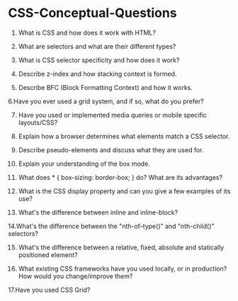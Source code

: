 # CSS-Conceptual-Questions

1. What is CSS and how does it work with HTML?

2. What are selectors and what are their different types?

3. What is CSS selector specificity and how does it work?

4. Describe z-index and how stacking context is formed.

5. Describe BFC (Block Formatting Context) and how it works.

6.Have you ever used a grid system, and if so, what do you prefer?

7. Have you used or implemented media queries or mobile specific layouts/CSS?

8. Explain how a browser determines what elements match a CSS selector.

9. Describe pseudo-elements and discuss what they are used for.

10. Explain your understanding of the box mode.

11. What does * { box-sizing: border-box; } do? What are its advantages?

12. What is the CSS display property and can you give a few examples of its use?

13. What's the difference between inline and inline-block?

14.What's the difference between the "nth-of-type()" and "nth-child()" selectors?

15. What's the difference between a relative, fixed, absolute and statically positioned element?

16. What existing CSS frameworks have you used locally, or in production? How would you change/improve them?

17.Have you used CSS Grid?
